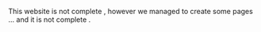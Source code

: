 This website is not complete , however we managed to create some pages ... and it is not complete .
